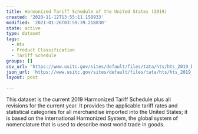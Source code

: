 ```yaml
---
title: Harmonized Tariff Schedule of the United States (2019)
created: '2020-11-12T13:55:11.158933'
modified: '2021-01-26T03:59:39.218830'
state: active
type: dataset
tags:
  - Hts
  - Product Classification
  - Tariff Schedule
groups: []
csv_url: 'https://www.usitc.gov/sites/default/files/tata/hts/hts_2019_basic_data.csv'
json_url: 'https://www.usitc.gov/sites/default/files/tata/hts/hts_2019_basic_data.json'
layout: post

---
```

This dataset is the current 2019 Harmonized Tariff Schedule plus all revisions for the current year.  It provides the applicable tariff rates and statistical categories for all merchandise imported into the United States; it is based on the international Harmonized System, the global system of nomenclature that is used to describe most world trade in goods.
